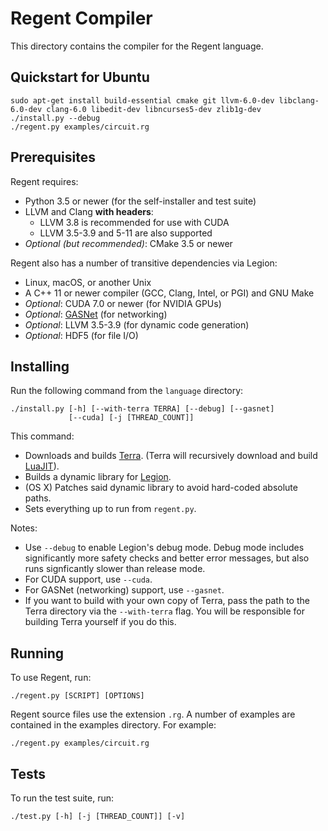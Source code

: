 # Regent Compiler

This directory contains the compiler for the Regent language.

## Quickstart for Ubuntu

```
sudo apt-get install build-essential cmake git llvm-6.0-dev libclang-6.0-dev clang-6.0 libedit-dev libncurses5-dev zlib1g-dev
./install.py --debug
./regent.py examples/circuit.rg
```

## Prerequisites

Regent requires:

  * Python 3.5 or newer (for the self-installer and test suite)
  * LLVM and Clang **with headers**:
      * LLVM 3.8 is recommended for use with CUDA
      * LLVM 3.5-3.9 and 5-11 are also supported
  * *Optional (but recommended)*: CMake 3.5 or newer

Regent also has a number of transitive dependencies via Legion:

  * Linux, macOS, or another Unix
  * A C++ 11 or newer compiler (GCC, Clang, Intel, or PGI) and GNU Make
  * *Optional*: CUDA 7.0 or newer (for NVIDIA GPUs)
  * *Optional*: [GASNet](https://gasnet.lbl.gov/) (for networking)
  * *Optional*: LLVM 3.5-3.9 (for dynamic code generation)
  * *Optional*: HDF5 (for file I/O)

## Installing

Run the following command from the `language` directory:

```
./install.py [-h] [--with-terra TERRA] [--debug] [--gasnet]
             [--cuda] [-j [THREAD_COUNT]]
```

This command:

  * Downloads and builds [Terra](http://terralang.org/). (Terra will
    recursively download and build [LuaJIT](http://luajit.org/)).
  * Builds a dynamic library for [Legion](http://legion.stanford.edu/).
  * (OS X) Patches said dynamic library to avoid hard-coded absolute paths.
  * Sets everything up to run from `regent.py`.

Notes:

  * Use `--debug` to enable Legion's debug mode. Debug mode includes
    significantly more safety checks and better error messages, but
    also runs signficantly slower than release mode.
  * For CUDA support, use `--cuda`.
  * For GASNet (networking) support, use `--gasnet`.
  * If you want to build with your own copy of Terra, pass the path to
    the Terra directory via the `--with-terra` flag. You will be
    responsible for building Terra yourself if you do this.

## Running

To use Regent, run:

```
./regent.py [SCRIPT] [OPTIONS]
```

Regent source files use the extension `.rg`. A number of examples are
contained in the examples directory. For example:

```
./regent.py examples/circuit.rg
```

## Tests

To run the test suite, run:

    ./test.py [-h] [-j [THREAD_COUNT]] [-v]
